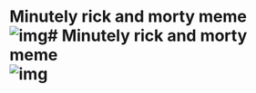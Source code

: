 # Minutely rick and morty meme <br>   ![img](http://i.giphy.com/l41lI4bYmcsPJX9Go.gif)# Minutely rick and morty meme <br>   ![img](http://i.giphy.com/x9DVHBmO750Ji.gif)